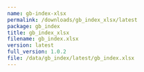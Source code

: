 ```yaml
---
name: gb-index-xlsx
permalink: /downloads/gb_index_xlsx/latest
package: gb_index
title: gb_index_xlsx
filename: gb_index.xlsx
version: latest
full_version: 1.0.2
file: /data/gb_index/latest/gb_index.xlsx
---
```

